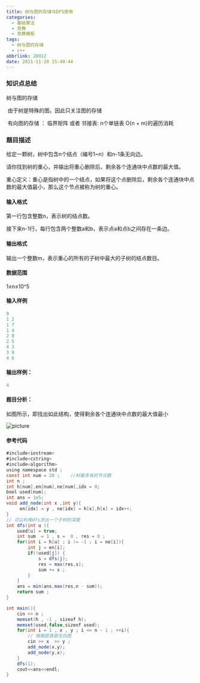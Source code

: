 ```yaml
---
title: 树与图的存储与DFS使用
categories:
  - 基础算法
  - 竞赛
  - 竞赛模板
tags:
  - 树与图的存储
  - c++
abbrlink: 28912
date: 2021-11-20 15:49:44
---
```

### 知识点总结

树与图的存储

​	由于树是特殊的图，因此只关注图的存储<!-- more -->

​	有向图的存储 ：  临界矩阵 或者  邻接表: n个单链表   O(n + m)的遍历消耗

### 题目描述

给定一颗树，树中包含n个结点（编号1~n）和n-1条无向边。

请你找到树的重心，并输出将重心删除后，剩余各个连通块中点数的最大值。

重心定义：重心是指树中的一个结点，如果将这个点删除后，剩余各个连通块中点数的最大值最小，那么这个节点被称为树的重心。

#### 输入格式

第一行包含整数n，表示树的结点数。

接下来n-1行，每行包含两个整数a和b，表示点a和点b之间存在一条边。

#### 输出格式

输出一个整数m，表示重心的所有的子树中最大的子树的结点数目。

#### 数据范围

1≤n≤10^5

#### 输入样例

```java
9
1 2
1 7
1 4
2 8
2 5
4 3
3 9
4 6
```

#### 输出样例：

```java
4
```

#### 题目分析：

如图所示，即找出如此结构，使得剩余各个连通块中点数的最大值最小

![picture](/img/treedfs.png)

#### 参考代码

```java
#include<iostream>
#include<cstring>
#include<algorithm>
using namespace std ;
const int num = 20 ;    //树最多有的节点数
int n ;
int h[num],en[num],ne[num],idx = 0;
bool used[num];
int ans = 1e5;
void add_node(int x ,int y){
     en[idx] = y , ne[idx] = h[x],h[x] = idx++;
}
// 可以利用dfs求出一个子树的深度
int dfs(int u ){
    used[u] = true;
    int sum  = 1 , s =  0 , res = 0 ;
    for(int i = h[u] ; i != -1 ; i = ne[i]){
        int j = en[i];
        if(!used[j]) {
            s = dfs(j);
            res = max(res,s);
            sum += s ; 
        }  
    }
    ans = min(ans,max(res,n - sum));
    return sum ;
}

int main(){
    cin >> n ;
    memset(h , -1 , sizeof h);
    memset(used,false,sizeof used);
    for(int i = 1 , x , y ; i <= n - 1 ; ++i){
        // 根据题意是无向图
        cin >> x  >> y ;
        add_node(x,y);
        add_node(y,x);
    }    
    dfs(1);
    cout<<ans<<endl;
}
```

